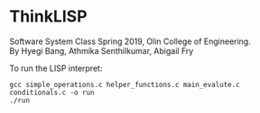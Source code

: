 # ThinkLISP
Software System Class Spring 2019, Olin College of Engineering. <br />
By Hyegi Bang, Athmika Senthilkumar, Abigail Fry

To run the LISP interpret: <br/> 
```
gcc simple_operations.c helper_functions.c main_evalute.c conditionals.c -o run
./run 
```
